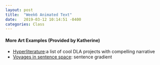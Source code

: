 ```yaml
---
layout: post
title:  "Week6 Animated Text"
date:   2019-03-12 10:14:51 -0400
categories: Class
---
```

<!-- #### Coding Examples
* [tutorials/week6](https://github.com/cqx931/Coding4Language/tree/master/tutorials/week6) -->

#### More Art Examples (Provided by Katherine)
* [Hyperliterature](https://www.jamesyu.org/hyperliterature.html):a list of cool DLA projects with compelling narrative
* [Voyages in sentence space](https://www.robinsloan.com/voyages-in-sentence-space/): sentence gradient
